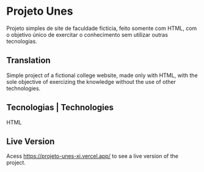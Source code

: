# Projeto Unes

Projeto simples de site de faculdade fictícia, feito somente com HTML, com o objetivo único de exercitar o conhecimento sem utilizar outras tecnologias.

## Translation

Simple project of a fictional college website, made only with HTML, with the sole objective of exercizing the knowledge without the use of other technologies.

## Tecnologias | Technologies

HTML

## Live Version

Acess https://projeto-unes-xi.vercel.app/ to see a live version of the project.

